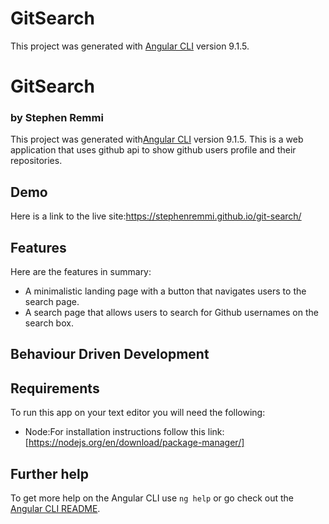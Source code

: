 # GitSearch

This project was generated with [Angular CLI](https://github.com/angular/angular-cli) version 9.1.5.

# GitSearch
### by Stephen Remmi
This project was generated with[Angular CLI](https://github.com/angular/angular-cli) version 9.1.5.
This is a web application that uses github api to show github users profile and their repositories.

## Demo
Here is a link to the live site:https://stephenremmi.github.io/git-search/


## Features
Here are the features in summary:
* A minimalistic landing page with a button that navigates users to the search page.
* A search page that allows users to search for Github usernames on the search box.

## Behaviour Driven Development

## Requirements
To run this app on your text editor you will need the following:
* Node:For installation instructions follow this link:[https://nodejs.org/en/download/package-manager/]



## Further help

To get more help on the Angular CLI use `ng help` or go check out the [Angular CLI README](https://github.com/angular/angular-cli/blob/master/README.md).
